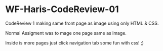 # WF-Haris-CodeReview-01

CodeReview 1 making same front page as image using only HTML & CSS.

Normal Assigment was to mage one page same as image.

Inside is more pages just click navigation tab some fun with css! ;)

